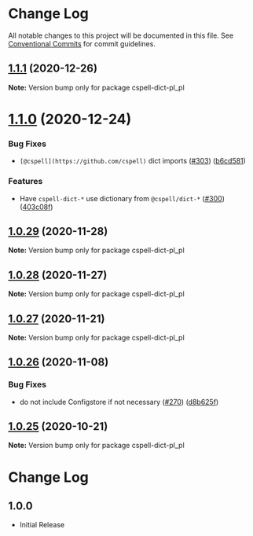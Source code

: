 # Change Log

All notable changes to this project will be documented in this file.
See [Conventional Commits](https://conventionalcommits.org) for commit guidelines.

## [1.1.1](https://github.com/streetsidesoftware/cspell-dicts/compare/cspell-dict-pl_pl@1.1.0...cspell-dict-pl_pl@1.1.1) (2020-12-26)

**Note:** Version bump only for package cspell-dict-pl_pl





# [1.1.0](https://github.com/streetsidesoftware/cspell-dicts/compare/cspell-dict-pl_pl@1.0.29...cspell-dict-pl_pl@1.1.0) (2020-12-24)


### Bug Fixes

* `[@cspell](https://github.com/cspell)` dict imports ([#303](https://github.com/streetsidesoftware/cspell-dicts/issues/303)) ([b6cd581](https://github.com/streetsidesoftware/cspell-dicts/commit/b6cd58114caa8752fba69522e6b740a4be74dd6e))


### Features

* Have `cspell-dict-*` use dictionary from `@cspell/dict-*` ([#300](https://github.com/streetsidesoftware/cspell-dicts/issues/300)) ([403c08f](https://github.com/streetsidesoftware/cspell-dicts/commit/403c08fbd1d11a083f586e591b87ef9a47f71944))





## [1.0.29](https://github.com/streetsidesoftware/cspell-dicts/compare/cspell-dict-pl_pl@1.0.28...cspell-dict-pl_pl@1.0.29) (2020-11-28)

**Note:** Version bump only for package cspell-dict-pl_pl





## [1.0.28](https://github.com/streetsidesoftware/cspell-dicts/compare/cspell-dict-pl_pl@1.0.27...cspell-dict-pl_pl@1.0.28) (2020-11-27)

**Note:** Version bump only for package cspell-dict-pl_pl





## [1.0.27](https://github.com/streetsidesoftware/cspell-dicts/compare/cspell-dict-pl_pl@1.0.26...cspell-dict-pl_pl@1.0.27) (2020-11-21)

**Note:** Version bump only for package cspell-dict-pl_pl

## [1.0.26](https://github.com/streetsidesoftware/cspell-dicts/compare/cspell-dict-pl_pl@1.0.25...cspell-dict-pl_pl@1.0.26) (2020-11-08)

### Bug Fixes

- do not include Configstore if not necessary ([#270](https://github.com/streetsidesoftware/cspell-dicts/issues/270)) ([d8b625f](https://github.com/streetsidesoftware/cspell-dicts/commit/d8b625f2f42d5cc6c4a9390216ac1e5037886e44))

## [1.0.25](https://github.com/streetsidesoftware/cspell-dicts/compare/cspell-dict-pl_pl@1.0.24...cspell-dict-pl_pl@1.0.25) (2020-10-21)

**Note:** Version bump only for package cspell-dict-pl_pl

# Change Log

## 1.0.0

- Initial Release
